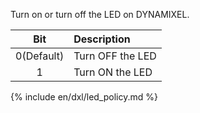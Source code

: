 Turn on or turn off the LED on DYNAMIXEL.

|    Bit     | Description      |
|:----------:|:-----------------|
| 0(Default) | Turn OFF the LED |
|     1      | Turn ON the LED  |

{% include en/dxl/led_policy.md %}
